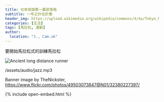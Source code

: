 ```yaml
---
title: 也來寫個第一篇部落格
subtitle: 一年之計在於春
header_img: https://upload.wikimedia.org/wikipedia/commons/4/4a/Tokyo_Marathon_-_32380227397.jpg
categories: [生活]
tags: [馬拉松, 運動]
author:
  location: "J., Cam.uk"
---
```

要開始馬拉松式的訓練馬拉松

![Ancient long distance runner](https://upload.wikimedia.org/wikipedia/commons/c/cc/Long_Distance_Runners%2C_Ancient_Greece%2C_Amphora.png)

/assets/audio/jazz.mp3

Banner image by TheNickster, https://www.flickr.com/photos/49503073847@N01/32380227397/

{% include open-embed.html %}
